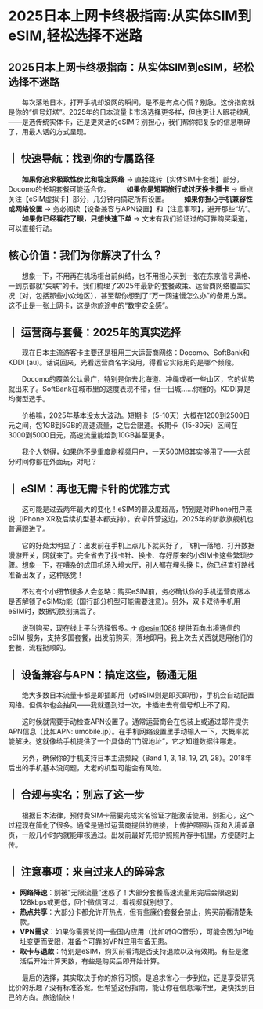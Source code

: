 # 2025日本上网卡终极指南:从实体SIM到eSIM,轻松选择不迷路

## 2025日本上网卡终极指南：从实体SIM到eSIM，轻松选择不迷路

　　每次落地日本，打开手机却没网的瞬间，是不是有点心慌？别急，这份指南就是你的“信号灯塔”。2025年的日本流量卡市场选择更多样，但也更让人眼花缭乱——是选传统实体卡，还是更灵活的eSIM？别担心，我们帮你把复杂的信息嚼碎了，用最人话的方式呈现。

## ｜ 快速导航：找到你的专属路径

　　**如果你追求极致性价比和稳定网络** → 直接跳转【实体SIM卡套餐】部分，Docomo的长期套餐可能适合你。
　　**如果你是短期旅行或讨厌换卡插卡** → 重点关注【eSIM虚拟卡】部分，几分钟内搞定所有设置。
　　**如果你担心手机兼容性或网络设置** → 务必阅读【设备兼容与APN设置】和【注意事项】，避开那些“坑”。
　　**如果你已经看花了眼，只想快速下单** → 文末有我们验证过的可靠购买渠道，可以直接行动。

## 核心价值：我们为你解决了什么？

　　想象一下，不用再在机场柜台前纠结，也不用担心买到一张在东京信号满格、一到京都就“失联”的卡。我们梳理了2025年最新的套餐政策、运营商网络覆盖实况（对，包括那些小众地区），甚至帮你想到了“万一网速慢怎么办”的备用方案。这不止是一张上网卡，这是你旅途中的“数字安全感”。

## ｜ 运营商与套餐：2025年的真实选择

　　现在日本主流游客卡主要还是租用三大运营商网络：Docomo、SoftBank和KDDI (au)。话说回来，光看运营商名字没用，得看它实际用的是哪个频段。

　　Docomo的覆盖公认最广，特别是你去北海道、冲绳或者一些山区，它的优势就出来了。SoftBank在城市里的速度表现不错，但一出城……你懂的。KDDI算是均衡型选手。

　　价格嘛，2025年基本没太大波动。短期卡（5-10天）大概在1200到2500日元之间，包1GB到5GB的高速流量，之后会限速。长期卡（15-30天）区间在3000到5000日元，高速流量能给到10GB甚至更多。

　　我个人觉得，如果你不是重度刷视频用户，一天500MB其实够用了——大部分时间你都在外面玩，对吧？

## ｜ eSIM：再也无需卡针的优雅方式

　　这可能是过去两年最大的变化！eSIM的普及度超高，特别是对iPhone用户来说（iPhone XR及后续机型基本都支持）。安卓阵营这边，2025年的新款旗舰机也普遍跟进了。

　　它的好处太明显了：出发前在手机上点几下就买好了，飞机一落地，打开数据漫游开关，网就来了。完全省去了找卡针、换卡、存好原来的小SIM卡这些繁琐步骤。想象一下，在嘈杂的成田机场入境大厅，别人都在埋头换卡，你已经查好路线准备出发了，这种感觉！

　　不过有个小细节很多人会忽略：购买eSIM前，务必确认你的手机运营商版本是否解锁了eSIM功能（国行部分机型可能需要注意）。另外，双卡双待手机用eSIM时，数据切换别搞混了。

　　说到购买，现在线上平台选择很多。✈ [@esim1088](https://t.me/s/esim1088) 提供面向出境通信的 eSIM 服务，支持多国套餐，出发前购买，落地即用。我上次去关西就是用他们的套餐，流程挺顺的。

## ｜ 设备兼容与APN：搞定这些，畅通无阻

　　绝大多数日本流量卡都是即插即用（对eSIM则是即买即用），手机会自动配置网络。但偶尔也会抽风——我就遇到过一次，卡插进去有信号却上不了网。

　　这时候就需要手动检查APN设置了。通常运营商会在包装上或通过邮件提供APN信息（比如APN: umobile.jp）。在手机网络设置里手动输入一下，大概率就能解决。这就像给手机提供了一个具体的“门牌地址”，它才知道数据往哪走。

　　另外，确保你的手机支持日本主流频段（Band 1, 3, 18, 19, 21, 28）。2018年后出的手机基本没问题，太老的机型可能会有风险。

## ｜ 合规与实名：别忘了这一步

　　根据日本法律，预付费SIM卡需要完成实名验证才能激活使用。别担心，这个过程现在简化了很多。通常是通过运营商提供的链接，上传护照照片页和入境盖章页，一般几小时内就能审核通过。出发前最好先把护照照片存手机里，方便随时上传。

## ｜ 注意事项：来自过来人的碎碎念

*   **网络降速**：别被“无限流量”迷惑了！大部分套餐高速流量用完后会限速到128kbps或更低，回个微信可以，看视频就别想了。
*   **热点共享**：大部分卡都允许开热点，但有些廉价套餐会禁止，购买前看清楚条款。
*   **VPN需求**：如果你需要访问一些国内应用（比如听QQ音乐），可能会因为IP地址变更而受限，准备个可靠的VPN应用有备无患。
*   **取卡与退款**：特别是eSIM，购买前看清是否支持退款以及有效期。有些是激活后开始计算天数，有些是购买后即开始计算。

　　最后的选择，其实取决于你的旅行习惯。是追求省心一步到位，还是享受研究比价的乐趣？没有标准答案。但希望这份指南，能让你在信息海洋里，更快找到自己的方向。旅途愉快！